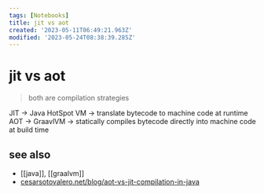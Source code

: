 ```yaml
---
tags: [Notebooks]
title: jit vs aot
created: '2023-05-11T06:49:21.963Z'
modified: '2023-05-24T08:38:39.285Z'
---
```


# jit vs aot

> both are compilation strategies

JIT -> Java HotSpot VM -> translate bytecode to machine code at runtime
AOT -> GraavlVM        -> statically compiles bytecode directly into machine code at build time


## see also

- [[java]], [[graalvm]]
- [cesarsotovalero.net/blog/aot-vs-jit-compilation-in-java](https://www.cesarsotovalero.net/blog/aot-vs-jit-compilation-in-java.htm)

